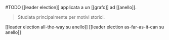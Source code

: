 #TODO [[leader election]] applicata a un [[grafo]] ad [[anello]].

> Studiata principalmente per motivi storici.

[[leader election all-the-way su anello]]
[[leader election as-far-as-it-can su anello]]
